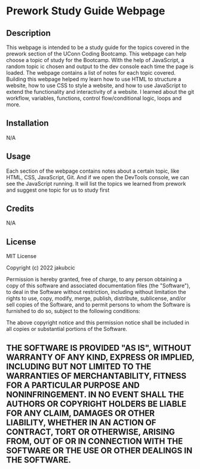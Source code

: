 # Prework Study Guide Webpage

## Description

This webpage is intended to be a study guide for the topics covered in the prework section of the UConn Coding Bootcamp. This webpage can help choose a topic of study for the Bootcamp. With the help of JavaScript, a random topic ic chosen and output to the dev console each time the page is loaded. The webpage contains a list of notes for each topic covered. Building this webpage helped my learn how to use HTML to structure a website, how to use CSS to style a website, and how to use JavaScript to extend the functionality and interactivity of a website. I learned about the git workflow, variables, functions, control flow/conditional logic, loops and more.

## Installation

N/A

## Usage
Each section of the webpage contains notes about a certain topic, like HTML, CSS, JavaScript, Git. And if we open the DevTools console, we can see the JavaScript running. It will list the topics we learned from prework and suggest one topic for us to study first

## Credits

N/A

## License

MIT License

Copyright (c) 2022 jakubcic

Permission is hereby granted, free of charge, to any person obtaining a copy
of this software and associated documentation files (the "Software"), to deal
in the Software without restriction, including without limitation the rights
to use, copy, modify, merge, publish, distribute, sublicense, and/or sell
copies of the Software, and to permit persons to whom the Software is
furnished to do so, subject to the following conditions:

The above copyright notice and this permission notice shall be included in all
copies or substantial portions of the Software.

THE SOFTWARE IS PROVIDED "AS IS", WITHOUT WARRANTY OF ANY KIND, EXPRESS OR
IMPLIED, INCLUDING BUT NOT LIMITED TO THE WARRANTIES OF MERCHANTABILITY,
FITNESS FOR A PARTICULAR PURPOSE AND NONINFRINGEMENT. IN NO EVENT SHALL THE
AUTHORS OR COPYRIGHT HOLDERS BE LIABLE FOR ANY CLAIM, DAMAGES OR OTHER
LIABILITY, WHETHER IN AN ACTION OF CONTRACT, TORT OR OTHERWISE, ARISING FROM,
OUT OF OR IN CONNECTION WITH THE SOFTWARE OR THE USE OR OTHER DEALINGS IN THE
SOFTWARE.
---
